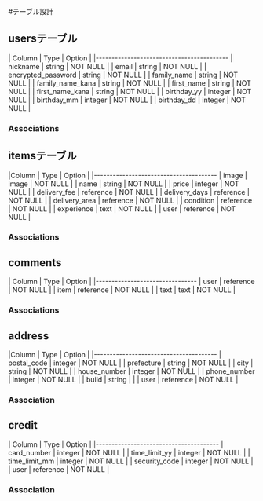 #テーブル設計

## usersテーブル

| Column             | Type    | Option   |
|------------------------------------------
| nickname           | string  | NOT NULL |
| email              | string  | NOT NULL |
| encrypted_password | string  | NOT NULL |
| family_name        | string  | NOT NULL |
| family_name_kana   | string  | NOT NULL |
| first_name         | string  | NOT NULL |
| first_name_kana    | string  | NOT NULL |
| birthday_yy        | integer | NOT NULL |
| birthday_mm        | integer | NOT NULL |
| birthday_dd        | integer | NOT NULL |

### Associations

## itemsテーブル

|Column         | Type      | Option   |
|---------------------------------------
| image         | image     | NOT NULL |
| name          | string    | NOT NULL |
| price         | integer   | NOT NULL |
| delivery_fee  | reference | NOT NULL |
| delivery_days | reference | NOT NULL |
| delivery_area | reference | NOT NULL |
| condition     | reference | NOT NULL |
| experience    | text      | NOT NULL |
| user          | reference | NOT NULL |

### Associations 

## comments

| Column | Type      | Option   |
|--------------------------------
| user   | reference | NOT NULL |
| item   | reference | NOT NULL |
| text   | text      | NOT NULL |

### Associations

## address

|Column         | Type      | Option   |
|---------------------------------------
| postal_code   | integer   | NOT NULL |
| prefecture    | string    | NOT NULL |
| city          | string    | NOT NULL |
| house_number  | integer   | NOT NULL |
| phone_number  | integer   | NOT NULL |
| build         | string    |          |
| user          | reference | NOT NULL |

### Association

## credit

| Column        | Type      | Option   |
|---------------------------------------
| card_number   | integer   | NOT NULL |
| time_limit_yy | integer   | NOT NULL |
| time_limit_mm | integer   | NOT NULL |
| security_code | integer   | NOT NULL |
| user          | reference | NOT NULL |

### Association